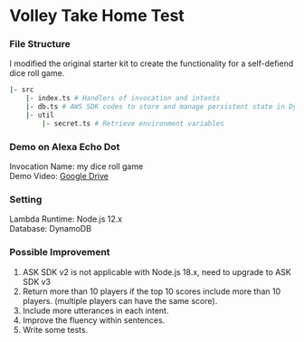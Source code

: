 # Volley Take Home Test


### **File Structure**

I modified the original starter kit to create the functionality for a self-defiend dice roll game.

```sh        
|- src
    |- index.ts # Handlers of invocation and intents
    |- db.ts # AWS SDK codes to store and manage persistent state in DynamoDB
    |- util
        |- secret.ts # Retrieve environment variables 
```

### **Demo on Alexa Echo Dot**
Invocation Name: my dice roll game <br/>
Demo Video: [Google Drive](https://drive.google.com/file/d/1332dD7eSlrF8H0enTtZhXXmkEBXRxOIg/view?usp=share_link)

### **Setting**
Lambda Runtime: Node.js 12.x <br/>
Database: DynamoDB


### **Possible Improvement**

1. ASK SDK v2 is not applicable with Node.js 18.x, need to upgrade to ASK SDK v3
1. Return more than 10 players if the top 10 scores include more than 10 players. (multiple players can have the same score).
2. Include more utterances in each intent.
3. Improve the fluency within sentences.
4. Write some tests.


